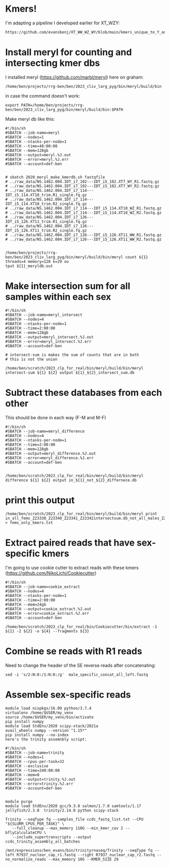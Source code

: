 # Kmers!
I'm adapting a pipeline I developed earlier for XT_WZY:
```
https://github.com/evansbenj/XT_WW_WZ_WY/blob/main/kmers_unique_to_Y_and_W.md
```

# Install meryl for counting and intersecting kmer dbs

I installed meryl (https://github.com/marbl/meryl) here on graham:
```
/home/ben/projects/rrg-ben/ben/2023_cliv_larg_pyg/bin/meryl/build/bin
```
in case the command doesn't work:
```
export PATH=/home/ben/projects/rrg-ben/ben/2023_cliv_larg_pyg/bin/meryl/build/bin:$PATH
```

Make meryl db like this:
```
#!/bin/sh
#SBATCH --job-name=meryl
#SBATCH --nodes=1
#SBATCH --ntasks-per-node=1
#SBATCH --time=48:00:00
#SBATCH --mem=128gb
#SBATCH --output=meryl.%J.out
#SBATCH --error=meryl.%J.err
#SBATCH --account=def-ben


# sbatch 2020_meryl_make_kmerdb.sh fastqfile
# ../raw_data/NS.1462.004.IDT_i7_102---IDT_i5_102.XT7_WY_R1.fastq.gz
# ../raw_data/NS.1462.004.IDT_i7_102---IDT_i5_102.XT7_WY_R2.fastq.gz
# ../raw_data/NS.1462.004.IDT_i7_114---IDT_i5_114.XT10_trim.R1_single.fq.gz
# ../raw_data/NS.1462.004.IDT_i7_114---IDT_i5_114.XT10_trim.R2_single.fq.gz
# ../raw_data/NS.1462.004.IDT_i7_114---IDT_i5_114.XT10_WZ_R1.fastq.gz
# ../raw_data/NS.1462.004.IDT_i7_114---IDT_i5_114.XT10_WZ_R2.fastq.gz
# ../raw_data/NS.1462.004.IDT_i7_126---IDT_i5_126.XT11_trim.R1_single.fq.gz
# ../raw_data/NS.1462.004.IDT_i7_126---IDT_i5_126.XT11_trim.R2_single.fq.gz
# ../raw_data/NS.1462.004.IDT_i7_126---IDT_i5_126.XT11_WW_R1.fastq.gz
# ../raw_data/NS.1462.004.IDT_i7_126---IDT_i5_126.XT11_WW_R2.fastq.gz


/home/ben/projects/rrg-ben/ben/2023_cliv_larg_pyg/bin/meryl/build/bin/meryl count ${1} threads=4 memory=128 k=29 ou
tput ${1}_meryldb.out
```

# Make intersection sum for all samples within each sex
```
#!/bin/sh
#SBATCH --job-name=meryl_intersect
#SBATCH --nodes=4
#SBATCH --ntasks-per-node=1
#SBATCH --time=2:00:00
#SBATCH --mem=128gb
#SBATCH --output=meryl_intersect.%J.out
#SBATCH --error=meryl_intersect.%J.err
#SBATCH --account=def-ben

# intersect-sum is makes the sum of counts that are in both
# this is not the union

/home/ben/scratch/2023_clp_for_real/bin/meryl/build/bin/meryl intersect-sum ${1} ${2} output ${1}_${2}_intersect_sum.db
```

# Subtract these databases from each other
This should be done in each way (F-M and M-F)
```
#!/bin/sh
#SBATCH --job-name=meryl_difference
#SBATCH --nodes=4
#SBATCH --ntasks-per-node=1
#SBATCH --time=2:00:00
#SBATCH --mem=128gb
#SBATCH --output=meryl_difference.%J.out
#SBATCH --error=meryl_difference.%J.err
#SBATCH --account=def-ben


/home/ben/scratch/2023_clp_for_real/bin/meryl/build/bin/meryl difference ${1} ${2} output in_${1}_not_${2}_differnece.db
```

# print this output
```
/home/ben/scratch/2023_clp_for_real/bin/meryl/build/bin/meryl print in_all_fems_Z23338_Z23340_Z23341_Z23342intersectsum.db_not_all_males_Z23337_Z23349_Z23339_Z23350_intersect_sum.db_differnece.db > fems_only_kmers.txt
```

# Extract paired reads that have sex-specific kmers
I'm going to use cookie cutter to extract reads with these kmers (https://github.com/NikoLichi/Cookiecutter)

```
#!/bin/sh
#SBATCH --job-name=cookie_extract
#SBATCH --nodes=4
#SBATCH --ntasks-per-node=1
#SBATCH --time=2:00:00
#SBATCH --mem=24gb
#SBATCH --output=cookie_extract.%J.out
#SBATCH --error=cookie_extract.%J.err
#SBATCH --account=def-ben

/home/ben/scratch/2023_clp_for_real/bin/Cookiecutter/bin/extract -1 ${1} -2 ${2} -o ${4} --fragments ${3}
```

# Combine se reads with R1 reads



Need to change the header of the SE reverse reads after concatenating:
```
sed -i 's/2:N:0:/1:N:0:/g'  male_specific_concat_all_left.fastq
```

# Assemble sex-specific reads

```
module load nixpkgs/16.09 python/3.7.4
virtualenv /home/$USER/my_venv
source /home/$USER/my_venv/bin/activate
pip install numpy
module load StdEnv/2020 scipy-stack/2021a
avail_wheels numpy --version "1.15*"
pip install numpy --no-index
here's the trinity assemnbly script:
```
```
#!/bin/sh
#SBATCH --job-name=trinity
#SBATCH --nodes=1
#SBATCH --cpus-per-task=32
#SBATCH --exclusive
#SBATCH --time=240:00:00
#SBATCH --mem=0
#SBATCH --output=trinity.%J.out
#SBATCH --error=trinity.%J.err
#SBATCH --account=def-ben


module purge
module load StdEnv/2020 gcc/9.3.0 salmon/1.7.0 samtools/1.17 jellyfish/2.3.0  trinity/2.14.0 python scipy-stack

Trinity --seqType fq --samples_file ccdc_fastq_list.txt --CPU "${SLURM_CPUS_PER_TASK}" \
   --full_cleanup --max_memory 110G --min_kmer_cov 2 --bflyCalculateCPU \
   --include_supertranscripts --output ccdc_trinity_assembly_all_batches
```

```
/mnt/expressions/ben_evans/bin/trinityrnaseq/Trinity --seqType fq --left R7937_nuclear_cap_r1.fastq --right R7937_nuclear_cap_r2.fastq --no_normalize_reads --max_memory 10G --KMER_SIZE 29
```
